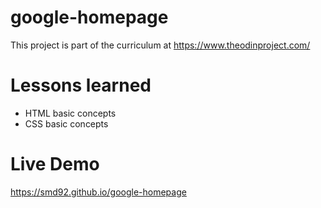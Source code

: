 # google-homepage
This project is part of the curriculum at https://www.theodinproject.com/
# Lessons learned
 - HTML basic concepts
 - CSS basic concepts
# Live Demo
https://smd92.github.io/google-homepage
